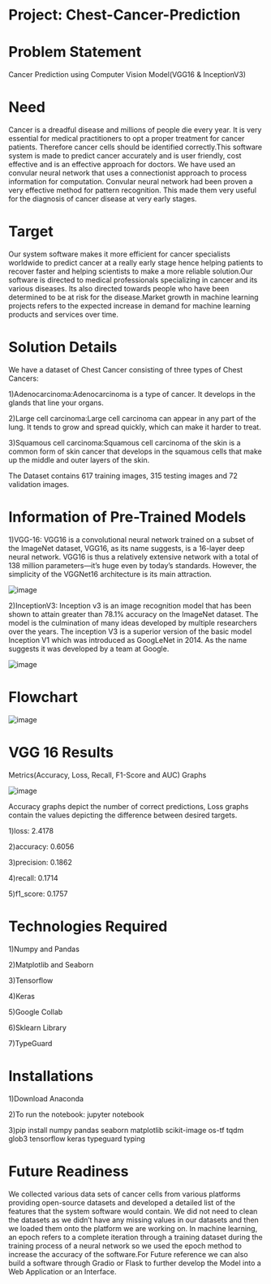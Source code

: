 # Project: Chest-Cancer-Prediction
# Problem Statement
Cancer Prediction using Computer Vision Model(VGG16 & InceptionV3)
# Need
Cancer is a dreadful disease and millions of people die every year. It is very essential for medical practitioners to opt a proper treatment for cancer patients. Therefore cancer cells should be identified correctly.This software system is made to predict cancer accurately and is user friendly, cost effective and is an effective approach for doctors. We have used an convular neural network that uses a connectionist approach to process information for computation. Convular neural network had been proven a very effective method for pattern recognition. This made them very useful for the diagnosis of cancer disease at very early stages. 
# Target
Our system software makes it more efficient for cancer specialists worldwide to predict cancer at a really early stage hence helping patients to recover faster and helping scientists to make a more reliable solution.Our software is directed to medical professionals specializing in cancer and its various diseases. Its also directed towards people who have been determined to be at risk for the disease.Market growth in machine learning projects refers to the expected increase in demand for machine learning products and services over time. 
# Solution Details
We have a dataset of Chest Cancer consisting of three types of Chest Cancers:

1)Adenocarcinoma:Adenocarcinoma is a type of cancer. It develops in the glands that line your organs.

2)Large cell carcinoma:Large cell carcinoma can appear in any part of the lung. It tends to grow and spread quickly, which can make it harder to treat.

3)Squamous cell carcinoma:Squamous cell carcinoma of the skin is a common form of skin cancer that develops in the squamous cells that make up the middle and outer layers of the skin.

The Dataset contains 617 training images, 315 testing images and 72 validation images.
# Information of Pre-Trained Models
1)VGG-16: VGG16 is a convolutional neural network trained on a subset of the ImageNet dataset, VGG16, as its name suggests, is a 16-layer deep neural network. VGG16 is thus a relatively extensive network with a total of 138 million parameters—it’s huge even by today’s standards. However, the simplicity of the VGGNet16 architecture is its main attraction.

![image](https://github.com/Akanksha-neural-networks/Chest-Cancer-Prediction/assets/101962662/c845b837-492f-4c6d-bc30-1d81247c7cc9)

2)InceptionV3: Inception v3 is an image recognition model that has been shown to attain greater than 78.1% accuracy on the ImageNet dataset. The model is the culmination of many ideas developed by multiple researchers over the years.
The inception V3 is a superior version of the basic model Inception V1 which was introduced as GoogLeNet in 2014. As the name suggests it was developed by a team at Google.

![image](https://github.com/Akanksha-neural-networks/Chest-Cancer-Prediction/assets/101962662/ad2fbb4e-b035-4307-80ee-5f515768d0b9)
# Flowchart

![image](https://github.com/Akanksha-neural-networks/Chest-Cancer-Prediction/assets/101962662/178a1b39-ce02-4302-b088-13c814385ae6)

# VGG 16 Results
Metrics(Accuracy, Loss, Recall, F1-Score and AUC) Graphs

![image](https://github.com/Akanksha-neural-networks/Chest-Cancer-Prediction/assets/101962662/fb4b2978-a2d4-4c14-99a9-0b7201664809)

Accuracy graphs depict the number of correct predictions, Loss graphs contain the values depicting the difference between desired targets.

1)loss: 2.4178 

2)accuracy: 0.6056

3)precision: 0.1862 

4)recall: 0.1714 

5)f1_score: 0.1757  
# Technologies Required
1)Numpy and Pandas

2)Matplotlib and Seaborn

3)Tensorflow

4)Keras

5)Google Collab

6)Sklearn Library

7)TypeGuard
# Installations
1)Download Anaconda

2)To run the notebook: jupyter notebook

3)pip install numpy pandas seaborn matplotlib scikit-image os-tf tqdm glob3 tensorflow keras typeguard typing
# Future Readiness

We collected various data sets of cancer cells from various platforms providing open-source datasets and developed a detailed list of the features that the system software would contain. We did not need to clean the datasets as we didn’t have any missing values in our datasets and then we loaded them onto the platform we are working on. In machine learning, an epoch refers to a complete iteration through a training dataset during the training process of a neural network so we used the epoch method to increase the accuracy of the software.For Future reference we can also build a software through Gradio or Flask to further develop the Model into a Web Application or an Interface.
